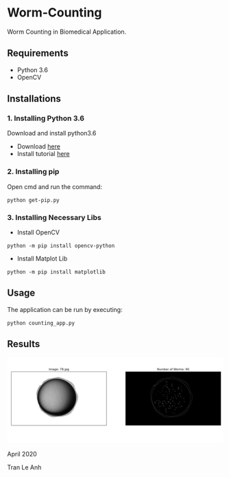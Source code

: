 # Worm-Counting
Worm Counting in Biomedical Application.

## Requirements
- Python 3.6
- OpenCV

## Installations
### 1. Installing Python 3.6
Download and install python3.6
- Download [here](https://www.python.org/downloads/release/python-358/)
- Install tutorial [here](https://www.pytorials.com/python-download-install-windows/)

### 2. Installing pip
Open cmd and run the command:
```bashrc
python get-pip.py
```

### 3. Installing Necessary Libs
- Install OpenCV
```bashrc
python -m pip install opencv-python
```
- Install Matplot Lib
```bashrc
python -m pip install matplotlib
```

## Usage
The application can be run by executing: 
```bashrc
python counting_app.py
```

## Results

![picture](images/output.png)

April 2020

Tran Le Anh
